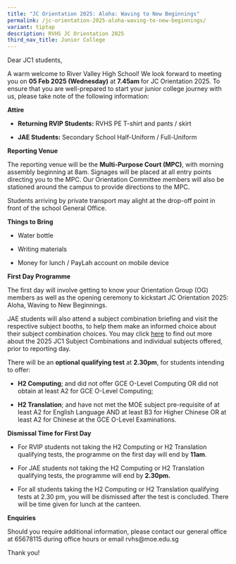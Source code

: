 ```yaml
---
title: "JC Orientation 2025: Aloha: Waving to New Beginnings"
permalink: /jc-orientation-2025-aloha-waving-to-new-beginnings/
variant: tiptap
description: RVHS JC Orientation 2025
third_nav_title: Junior College
---
```

<p>Dear JC1 students,</p>
<p>A warm welcome to River Valley High School! We look forward to meeting
you on <strong>05 Feb 2025 (Wednesday)</strong> at <strong>7.45am </strong>for
JC Orientation 2025. To ensure that you are well-prepared to start your
junior college journey with us, please take note of the following information:</p>
<p><strong>Attire</strong>
</p>
<ul data-tight="true" class="tight">
<li>
<p><strong>Returning RVIP Students:</strong> RVHS PE T-shirt and pants / skirt</p>
</li>
<li>
<p><strong>JAE Students:</strong> Secondary School Half-Uniform / Full-Uniform</p>
</li>
</ul>
<p><strong>Reporting Venue</strong>
</p>
<p>The reporting venue will be the <strong>Multi-Purpose Court (MPC)</strong>,
with morning assembly beginning at 8am. Signages will be placed at all
entry points directing you to the MPC. Our Orientation Committee members
will also be stationed around the campus to provide directions to the MPC.</p>
<p>Students arriving by private transport may alight at the drop-off point
in front of the school General Office.</p>
<p><strong>Things to Bring</strong>
</p>
<ul data-tight="true" class="tight">
<li>
<p>Water bottle</p>
</li>
<li>
<p>Writing materials</p>
</li>
<li>
<p>Money for lunch / PayLah account on mobile device</p>
</li>
</ul>
<p><strong>First Day Programme</strong>
</p>
<p>The first day will involve getting to know your Orientation Group (OG)
members as well as the opening ceremony to kickstart JC Orientation 2025:
Aloha, Waving to New Beginnings.</p>
<p>JAE students will also attend a subject combination briefing and visit
the respective subject booths, to help them make an informed choice about
their subject combination choices. You may click <a href="https://www.rivervalleyhigh.moe.edu.sg/information/junior-college/2025-jc1-sbjctcombi/" rel="noopener noreferrer nofollow" target="_blank">here</a> to
find out more about the 2025 JC1 Subject Combinations and individual subjects
offered, prior to reporting day.</p>
<p>There will be an <strong>optional qualifying test</strong> at <strong>2.30pm</strong>,
for students intending to offer:</p>
<ul data-tight="true" class="tight">
<li>
<p><strong>H2 Computing</strong>; and did not offer GCE O-Level Computing
OR did not obtain at least A2 for GCE O-Level Computing;</p>
</li>
<li>
<p><strong>H2 Translation</strong>; and have not met the MOE subject pre-requisite
of at least A2 for English Language AND at least B3 for Higher Chinese
OR at least A2 for Chinese at the GCE O-Level Examinations.</p>
</li>
</ul>
<p><strong>Dismissal Time for First Day</strong>
</p>
<ul data-tight="true" class="tight">
<li>
<p>For RVIP students not taking the H2 Computing or H2 Translation qualifying
tests, the programme on the first day will end by <strong>11am</strong>.</p>
</li>
<li>
<p>For JAE students not taking the H2 Computing or H2 Translation qualifying
tests, the programme will end by <strong>2.30pm.</strong>
</p>
</li>
<li>
<p>For all students taking the H2 Computing or H2 Translation qualifying
tests at 2.30 pm, you will be dismissed after the test is concluded. There
will be time given for lunch at the canteen.</p>
</li>
</ul>
<p><strong>Enquiries</strong>
</p>
<p>Should you require additional information, please contact our general
office at 65678115 during office hours or email <a rel="noopener noreferrer nofollow" target="_blank">rvhs@moe.edu.sg</a>
</p>
<p>Thank you!</p>